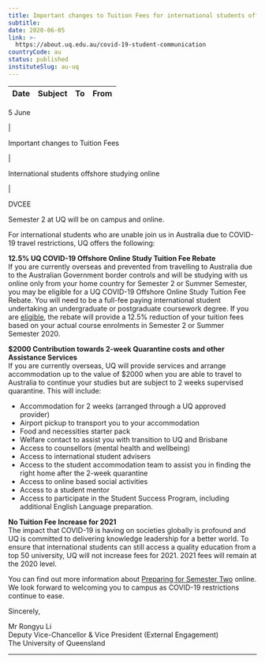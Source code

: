 ```yaml
---
title: Important changes to Tuition Fees for international students offshore
subtitle: 
date: 2020-06-05
link: >-
  https://about.uq.edu.au/covid-19-student-communication
countryCode: au
status: published
instituteSlug: au-uq
---
```

**Date** | **Subject** | **To** | **From**  
---|---|---|---  
  
5 June

| 

Important changes to Tuition Fees

| 

International students offshore studying online

| 

DVCEE  
  
Semester 2 at UQ will be on campus and online.

For international students who are unable join us in Australia due to COVID-19 travel restrictions, UQ offers the following:

**12.5% UQ COVID-19 Offshore Online Study Tuition Fee Rebate**  
If you are currently overseas and prevented from travelling to Australia due to the Australian Government border controls and will be studying with us online only from your home country for Semester 2 or Summer Semester, you may be eligible for a UQ COVID-19 Offshore Online Study Tuition Fee Rebate. You will need to be a full-fee paying international student undertaking an undergraduate or postgraduate coursework degree. If you are [eligible](https://support.my.uq.edu.au/rd?1=AvNe~wpvDv8S~xb~Gv9i~yLRj_0pPS77Mv8X~z7~Pv~e&2=25836), the rebate will provide a 12.5% reduction of your tuition fees based on your actual course enrolments in Semester 2 or Summer Semester 2020.

**$2000 Contribution towards 2-week Quarantine costs and other Assistance Services**  
If you are currently overseas, UQ will provide services and arrange accommodation up to the value of $2000 when you are able to travel to Australia to continue your studies but are subject to 2 weeks supervised quarantine. This will include:

  * Accommodation for 2 weeks (arranged through a UQ approved provider)
  * Airport pickup to transport you to your accommodation
  * Food and necessities starter pack
  * Welfare contact to assist you with transition to UQ and Brisbane
  * Access to counsellors (mental health and wellbeing)
  * Access to international student advisers
  * Access to the student accommodation team to assist you in finding the right home after the 2-week quarantine
  * Access to online based social activities
  * Access to a student mentor
  * Access to participate in the Student Success Program, including additional English Language preparation.



**No Tuition Fee Increase for 2021**  
The impact that COVID-19 is having on societies globally is profound and UQ is committed to delivering knowledge leadership for a better world. To ensure that international students can still access a quality education from a top 50 university, UQ will not increase fees for 2021. 2021 fees will remain at the 2020 level.

You can find out more information about [Preparing for Semester Two](https://support.my.uq.edu.au/rd?1=AvNe~wpvDv8S~xb~Gv9i~yLRj_0pPS77Mv8X~z7~Pv~e&2=25830) online. We look forward to welcoming you to campus as COVID-19 restrictions continue to ease.

Sincerely,

Mr Rongyu Li  
Deputy Vice-Chancellor & Vice President (External Engagement)  
The University of Queensland  
  
---
